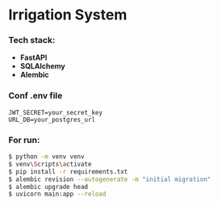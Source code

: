 # Irrigation System

### Tech stack:

- **FastAPI**
- **SQLAlchemy**
- **Alembic**

### Conf .env file

```env
JWT_SECRET=your_secret_key
URL_DB=your_postgres_url
```

### For run:

```sh
$ python -m venv venv
$ venv\Scripts\activate
$ pip install -r requirements.txt
$ alembic revision --autogenerate -m "initial migration"
$ alembic upgrade head
$ uvicorn main:app --reload
```
